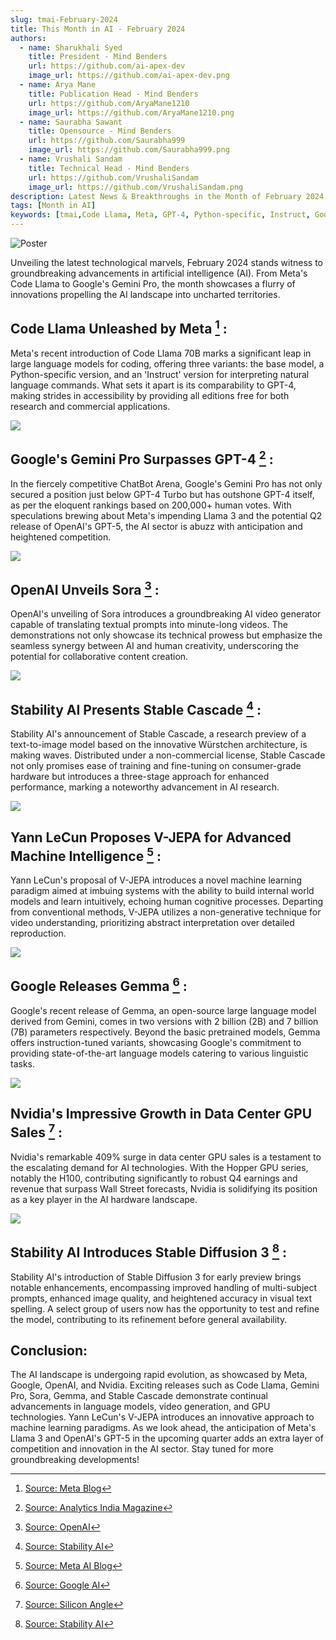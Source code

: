 ```yaml
---
slug: tmai-February-2024
title: This Month in AI - February 2024
authors:
  - name: Sharukhali Syed
    title: President - Mind Benders
    url: https://github.com/ai-apex-dev
    image_url: https://github.com/ai-apex-dev.png 
  - name: Arya Mane
    title: Publication Head - Mind Benders
    url: https://github.com/AryaMane1210
    image_url: https://github.com/AryaMane1210.png
  - name: Saurabha Sawant
    title: Opensource - Mind Benders
    url: https://github.com/Saurabha999
    image_url: https://github.com/Saurabha999.png
  - name: Vrushali Sandam
    title: Technical Head - Mind Benders
    url: https://github.com/VrushaliSandam
    image_url: https://github.com/VrushaliSandam.png
description: Latest News & Breakthroughs in the Month of February 2024 in AI.
tags: [Month in AI]
keywords: [tmai,Code Llama, Meta, GPT-4, Python-specific, Instruct, Google, Gemini Pro, ChatBot Arena, GPT-4 Turbo, OpenAI, Sora, AI video generator, Stable Cascade, Würstchen architecture, Stability AI, non-commercial license, Yann LeCun, V-JEPA, machine intelligence, Gemma, Nvidia, data center GPU sales, Hopper GPU series, Stable Diffusion 3, language models, video generation, GPU technologies, machine learning paradigms, innovation]
---
```


![Poster](Poster.png)

Unveiling the latest technological marvels, February 2024 stands witness to groundbreaking advancements in artificial intelligence (AI). From Meta's Code Llama to Google's Gemini Pro, the month showcases a flurry of innovations propelling the AI landscape into uncharted territories. 

<!--truncate-->


## Code Llama Unleashed by Meta [^1] : 
   Meta's recent introduction of Code Llama 70B marks a significant leap in large language models for coding, offering three variants: the base model, a Python-specific version, and an 'Instruct' version for interpreting natural language commands. What sets it apart is its comparability to GPT-4, making strides in accessibility by providing all editions free for both research and commercial applications.

![](llama.png)


## Google's Gemini Pro Surpasses GPT-4 [^2] :
   In the fiercely competitive ChatBot Arena, Google's Gemini Pro has not only secured a position just below GPT-4 Turbo but has outshone GPT-4 itself, as per the eloquent rankings based on 200,000+ human votes. With speculations brewing about Meta's impending Llama 3 and the potential Q2 release of OpenAI's GPT-5, the AI sector is abuzz with anticipation and heightened competition.

![](Gemini.jpg)


## OpenAI Unveils Sora [^3] :
   OpenAI's unveiling of Sora introduces a groundbreaking AI video generator capable of translating textual prompts into minute-long videos. The demonstrations not only showcase its technical prowess but emphasize the seamless synergy between AI and human creativity, underscoring the potential for collaborative content creation.

![](openai_sora.png)


## Stability AI Presents Stable Cascade [^4] :
   Stability AI's announcement of Stable Cascade, a research preview of a text-to-image model based on the innovative Würstchen architecture, is making waves. Distributed under a non-commercial license, Stable Cascade not only promises ease of training and fine-tuning on consumer-grade hardware but introduces a three-stage approach for enhanced performance, marking a noteworthy advancement in AI research.

![](stability_ai.png)


## Yann LeCun Proposes V-JEPA for Advanced Machine Intelligence [^5] :
   Yann LeCun's proposal of V-JEPA introduces a novel machine learning paradigm aimed at imbuing systems with the ability to build internal world models and learn intuitively, echoing human cognitive processes. Departing from conventional methods, V-JEPA utilizes a non-generative technique for video understanding, prioritizing abstract interpretation over detailed reproduction.

![](V_jepa.png)


## Google Releases Gemma [^6] :
   Google's recent release of Gemma, an open-source large language model derived from Gemini, comes in two versions with 2 billion (2B) and 7 billion (7B) parameters respectively. Beyond the basic pretrained models, Gemma offers instruction-tuned variants, showcasing Google's commitment to providing state-of-the-art language models catering to various linguistic tasks.

![](Gemma.png)



## Nvidia's Impressive Growth in Data Center GPU Sales [^7] :
   Nvidia's remarkable 409% surge in data center GPU sales is a testament to the escalating demand for AI technologies. With the Hopper GPU series, notably the H100, contributing significantly to robust Q4 earnings and revenue that surpass Wall Street forecasts, Nvidia is solidifying its position as a key player in the AI hardware landscape.

![](Nvidea.png)


## Stability AI Introduces Stable Diffusion 3 [^8] :
   Stability AI's introduction of Stable Diffusion 3 for early preview brings notable enhancements, encompassing improved handling of multi-subject prompts, enhanced image quality, and heightened accuracy in visual text spelling. A select group of users now has the opportunity to test and refine the model, contributing to its refinement before general availability.


## Conclusion:
   The AI landscape is undergoing rapid evolution, as showcased by Meta, Google, OpenAI, and Nvidia. Exciting releases such as Code Llama, Gemini Pro, Sora, Gemma, and Stable Cascade demonstrate continual advancements in language models, video generation, and GPU technologies. Yann LeCun's V-JEPA introduces an innovative approach to machine learning paradigms. As we look ahead, the anticipation of Meta's Llama 3 and OpenAI's GPT-5 in the upcoming quarter adds an extra layer of competition and innovation in the AI sector. Stay tuned for more groundbreaking developments!


[^1]: [Source: Meta Blog](https://ai.meta.com/blog/code-llama-large-language-model-coding/)

[^2]: [Source: Analytics India Magazine](https://analyticsindiamag.com/googles-gemini-pro-beats-gpt-4/)

[^3]: [Source: OpenAI](https://openai.com/sora)

[^4]: [Source: Stability AI](https://stability.ai/news/introducing-stable-cascade)

[^5]: [Source: Meta AI Blog](https://ai.meta.com/blog/v-jepa-yann-lecun-ai-model-video-joint-embedding-predictive-architecture/)

[^6]: [Source: Google AI](https://ai.google.dev/gemma/)

[^7]: [Source: Silicon Angle](https://siliconangle.com/2024/02/21/nvidias-data-center-gpu-sales-grow-stunning-409-huge-demand-ai-chips/)

[^8]: [Source: Stability AI](https://stability.ai/news/stable-diffusion-3)
